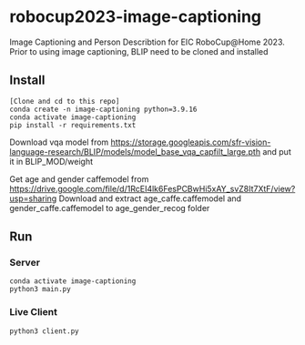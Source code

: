 # robocup2023-image-captioning
Image Captioning and Person Describtion for EIC RoboCup@Home 2023.
Prior to using image captioning, BLIP need to be cloned and installed

## Install
    [Clone and cd to this repo]
    conda create -n image-captioning python=3.9.16
    conda activate image-captioning
    pip install -r requirements.txt

Download vqa model from https://storage.googleapis.com/sfr-vision-language-research/BLIP/models/model_base_vqa_capfilt_large.pth and put it in BLIP_MOD/weight

Get age and gender caffemodel from https://drive.google.com/file/d/1RcEI4lk6FesPCBwHi5xAY_svZ8It7XtF/view?usp=sharing
Download and extract age_caffe.caffemodel and gender_caffe.caffemodel to age_gender_recog folder

## Run
### Server
    conda activate image-captioning
    python3 main.py
### Live Client
    python3 client.py
